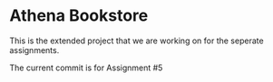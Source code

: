 # Athena Bookstore

This is the extended project that we are working on for the seperate assignments. 

The current commit is for Assignment #5 
